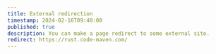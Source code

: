 ```yaml
---
title: External redirection
timestamp: 2024-02-16T09:40:00
published: true
description: You can make a page redirect to some external site.
redirect: https://rust.code-maven.com/
---
```


